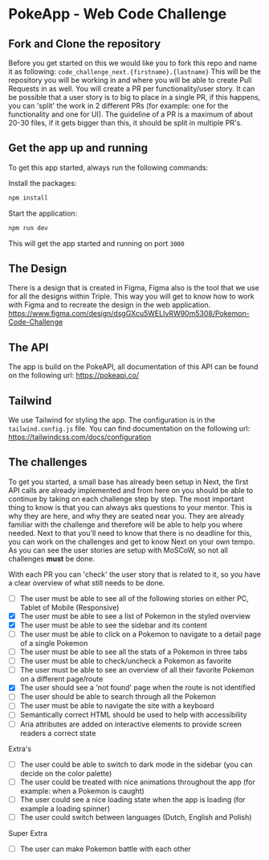 # PokeApp - Web Code Challenge

<!-- ## Techstack

- Next.js
- TailwindCSS
- TypeScript
- Shadcn/UI
- React Query -->

## Fork and Clone the repository

Before you get started on this we would like you to fork this repo and name it as following:
`code_challenge_next.{firstname}.{lastname}`
This will be the repository you will be working in and where you will be able to create Pull Requests in as well.
You will create a PR per functionality/user story. It can be possible that a user story is to big to place in a single PR, if this happens, you can 'split' the work in 2 different PRs (for example: one for the functionality and one for UI).
The guideline of a PR is a maximum of about 20-30 files, if it gets bigger than this, it should be split in multiple PR's.

## Get the app up and running

To get this app started, always run the following commands:

Install the packages:

```tcl
npm install
```

Start the application:

```tcl
npm run dev
```

This will get the app started and running on port `3000`

## The Design

There is a design that is created in Figma, Figma also is the tool that we use for all the designs within Triple.
This way you will get to know how to work with Figma and to recreate the design in the web application.
https://www.figma.com/design/dsgGXcu5WELIvRW90m5308/Pokemon-Code-Challenge

## The API

The app is build on the PokeAPI, all documentation of this API can be found on the following url:
https://pokeapi.co/

## Tailwind

We use Tailwind for styling the app. The configuration is in the `tailwind.config.js` file.
You can find documentation on the following url: https://tailwindcss.com/docs/configuration

## The challenges

To get you started, a small base has already been setup in Next, the first API calls are already implemented and from here on you should be able to continue by taking on each challenge step by step.
The most important thing to know is that you can always aks questions to your mentor. This is why they are here, and why they are seated near you. They are already familiar with the challenge and therefore will be able to help you where needed.
Next to that you'll need to know that there is no deadline for this, you can work on the challenges and get to know Next on your own tempo. As you can see the user stories are setup with MoSCoW, so not all challenges **must** be done.

With each PR you can 'check' the user story that is related to it, so you have a clear overview of what still needs to be done.

- [ ] The user must be able to see all of the following stories on either PC, Tablet of Mobile (Responsive)
- [x] The user must be able to see a list of Pokemon in the styled overview
- [x] The user must be able to see the sidebar and its content
- [ ] The user must be able to click on a Pokemon to navigate to a detail page of a single Pokemon
- [ ] The user must be able to see all the stats of a Pokemon in three tabs
- [ ] The user must be able to check/uncheck a Pokemon as favorite
- [ ] The user must be able to see an overview of all their favorite Pokemon on a different page/route
- [x] The user should see a 'not found' page when the route is not identified
- [ ] The user should be able to search through all the Pokemon
- [ ] The user must be able to navigate the site with a keyboard
- [ ] Semantically correct HTML should be used to help with accessibility
- [ ] Aria attributes are added on interactive elements to provide screen readers a correct state

Extra's

- [ ] The user could be able to switch to dark mode in the sidebar (you can decide on the color palette)
- [ ] The user could be treated with nice animations throughout the app (for example: when a Pokemon is caught)
- [ ] The user could see a nice loading state when the app is loading (for example a loading spinner)
- [ ] The user could switch between languages (Dutch, English and Polish)

Super Extra

- [ ] The user can make Pokemon battle with each other
